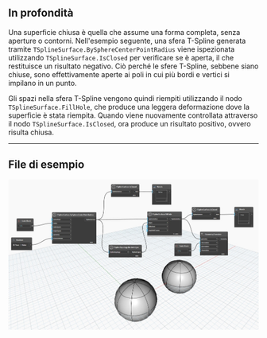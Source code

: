 ## In profondità
Una superficie chiusa è quella che assume una forma completa, senza aperture o contorni.
Nell'esempio seguente, una sfera T-Spline generata tramite `TSplineSurface.BySphereCenterPointRadius` viene ispezionata utilizzando `TSplineSurface.IsClosed` per verificare se è aperta, il che restituisce un risultato negativo. Ciò perché le sfere T-Spline, sebbene siano chiuse, sono effettivamente aperte ai poli in cui più bordi e vertici si impilano in un punto.

Gli spazi nella sfera T-Spline vengono quindi riempiti utilizzando il nodo `TSplineSurface.FillHole`, che produce una leggera deformazione dove la superficie è stata riempita. Quando viene nuovamente controllata attraverso il nodo `TSplineSurface.IsClosed`, ora produce un risultato positivo, ovvero risulta chiusa.
___
## File di esempio

![TSplineSurface.IsClosed](./Autodesk.DesignScript.Geometry.TSpline.TSplineSurface.IsClosed_img.jpg)
